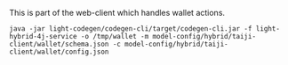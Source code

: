 This is part of the web-client which handles wallet actions. 

```
java -jar light-codegen/codegen-cli/target/codegen-cli.jar -f light-hybrid-4j-service -o /tmp/wallet -m model-config/hybrid/taiji-client/wallet/schema.json -c model-config/hybrid/taiji-client/wallet/config.json
```
